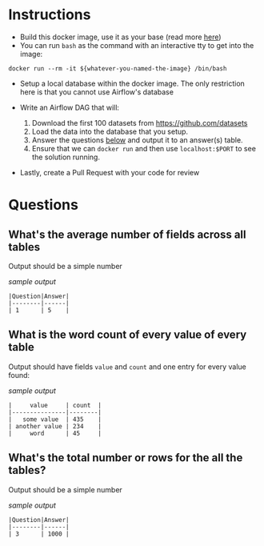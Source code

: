 # Instructions

- Build this docker image, use it as your base (read more [here](https://github.com/puckel/docker-airflow))
- You can run `bash` as the command with an interactive tty to get into the image:

```
docker run --rm -it ${whatever-you-named-the-image} /bin/bash
```

- Setup a local database within the docker image. The only restriction here is that you cannot use Airflow's database

- Write an Airflow DAG that will:

  1. Download the first 100 datasets from https://github.com/datasets
  2. Load the data into the database that you setup.
  3. Answer the questions [below](README.md#Questions) and output it to an answer(s) table.
  4. Ensure that we can `docker run` and then use `localhost:$PORT` to see the solution running.

- Lastly, create a Pull Request with your code for review

# Questions

## What's the average number of fields across all tables

Output should be a simple number

_sample output_

```
|Question|Answer|
|--------|------|
| 1      | 5    |
```

## What is the word count of every value of every table

Output should have fields `value` and `count` and one entry for every value found:

_sample output_

```
|     value     | count  |
|---------------|--------|
|   some value  | 435    |
| another value | 234    |
|     word      | 45     |
```

## What's the total number or rows for the all the tables?

Output should be a simple number

_sample output_

```
|Question|Answer|
|--------|------|
| 3      | 1000 |
```
